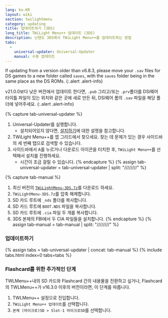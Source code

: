 ```yaml
---
lang: ko-KR
layout: wiki
section: twilightmenu
category: updating
title: 업데이트하기 (3DS)
long_title: TWiLight Menu++ 업데이트 (3DS)
description: 닌텐도 3DS에서 TWiLight Menu++를 업데이트하는 방법
tabs:
  - 
    universal-updater: Universal-Updater
    manual: 수동 업데이트
---
```


If updating from a version older than v6.8.3, please move your `.sav` files for DS games to a new folder called `saves`, with the `saves` folder being in the same place as the DS ROMs.
{:.alert .alert-info}

v21.0.0보다 낮은 버전에서 업데이트 한다면, `.pub` 그리고/또는 `.prv`폴더를 DSi웨어 타이틀 파일이 있는 위치와 같은 곳에 새로 만든 뒤, DSi웨어 롬의 `.sav` 파일을 해당 폴더에 넣어주세요.
{:.alert .alert-info}

{% capture tab-universal-updater %}
1. Universal-Updater를 실행합니다.
   - 설치되어있지 않다면,  [설치하기](installing-3ds)에 대한 설명을 참고합니다.
1. TWiLight Menu++를 앱 그리드에서 찾으세요. 찾는 데 문제가 있는 경우 사이드바의 세 번째 탭으로 검색할 수 있습니다.
1. 사이드바에서 <kbd class="face">A</kbd>를 누르거나 다운로드 아이콘을 터치한 후, `TWiLight Menu++`를 선택해서 설치를 진행하세요.
   - 시간이 조금 걸릴 수 있습니다.
{% endcapture %}
{% assign tab-universal-updater = tab-universal-updater | split: "////////" %}

{% capture tab-manual %}
1. 최신 버전의 [`TWiLightMenu-3DS.7z`](https://github.com/DS-Homebrew/TWiLightMenu/releases/latest/download/TWiLightMenu-3DS.7z)를 다운로드 하세요.
1. `TWiLightMenu-3DS.7z`를 압축 해제합니다.
1. SD 카드 루트에 `_nds` 폴더를 복사합니다.
1. SD 카드 루트에 `BOOT.NDS` 파일을 복사합니다.
1. SD 카드 루트에 `.cia` 파일 두 개를 복사합니다.
1. 3DS 본체의 FBI에서 두 CIA 파일들을 설치합니다.
{% endcapture %}
{% assign tab-manual = tab-manual | split: "////////" %}

### 업데이트하기

{% assign tabs = tab-universal-updater | concat: tab-manual %}
{% include tabs.html index=0 tabs=tabs %}

### Flashcard를 위한 추가적인 단계

TWLMenu++내의 SD 카드와 Flashcard 간의 내용물을 전환하고 싶거나, Flashcard의 TWLMenu++가 v16.3.0 이후의 버전이라면, 이 단계를 따릅니다.

1. TWLMenu++ 설정으로 진입합니다.
1. `TWiLight Menu++ 업데이트`를 선택합니다.
1. `본체 (마이크로)SD > Slot-1 마이크로SD`를 선택합니다.
